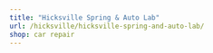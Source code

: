 ```yaml
---
title: "Hicksville Spring & Auto Lab"
url: /hicksville/hicksville-spring-and-auto-lab/
shop: car repair
---
```

